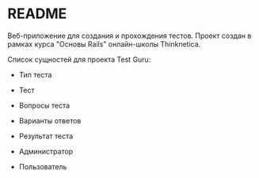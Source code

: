 # README

Веб-приложение для создания и прохождения тестов.
Проект создан в рамках курса "Основы Rails" онлайн-школы Thinknetica.

Список сущностей для проекта Test Guru:

* Тип теста

* Тест

* Вопросы теста

* Варианты ответов

* Результат теста

* Администратор

* Пользователь

